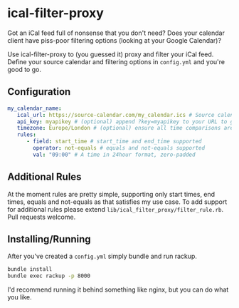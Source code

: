 # ical-filter-proxy

Got an iCal feed full of nonsense that you don't need? Does your calendar client have piss-poor
filtering options (looking at your Google Calendar)?

Use ical-filter-proxy to (you guessed it) proxy and filter your iCal feed. Define your source
calendar and filtering options in `config.yml` and you're good to go.

## Configuration

```yaml
my_calendar_name:
   ical_url: https://source-calendar.com/my_calendar.ics # Source calendar
   api_key: myapikey # (optional) append ?key=myapikey to your URL to grant access
   timezone: Europe/London # (optional) ensure all time comparisons are done in this TZ
   rules:
      - field: start_time # start_time and end_time supported
        operator: not-equals # equals and not-equals supported
        val: "09:00" # A time in 24hour format, zero-padded
```

## Additional Rules

At the moment rules are pretty simple, supporting only start times, end times, equals and
not-equals as that satisfies my use case. To add support for additional rules please extend
`lib/ical_filter_proxy/filter_rule.rb`. Pull requests welcome.

## Installing/Running

After you've created a `config.yml` simply bundle and run rackup.

```bash
bundle install
bundle exec rackup -p 8000
```

I'd recommend running it behind something like nginx, but you can do what you like.
